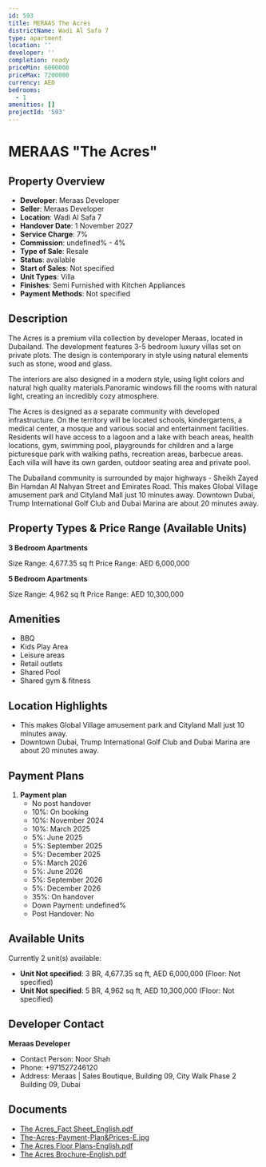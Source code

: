 ```yaml
---
id: 593
title: MERAAS The Acres
districtName: Wadi Al Safa 7
type: apartment
location: ''
developer: ''
completion: ready
priceMin: 6000000
priceMax: 7200000
currency: AED
bedrooms:
  - 1
amenities: []
projectId: '593'
---
```


# MERAAS "The Acres"

## Property Overview
- **Developer**: Meraas Developer
- **Seller**: Meraas Developer
- **Location**: Wadi Al Safa 7
- **Handover Date**: 1 November 2027
- **Service Charge**: 7%
- **Commission**: undefined% - 4%
- **Type of Sale**: Resale
- **Status**: available
- **Start of Sales**: Not specified
- **Unit Types**: Villa
- **Finishes**: Semi Furnished with Kitchen Appliances
- **Payment Methods**: Not specified

## Description
The Acres is a premium villa collection by developer Meraas, located in Dubailand. The development features 3-5 bedroom luxury villas set on private plots. The design is contemporary in style using natural elements such as stone, wood and glass.                      

 The interiors are also designed in a modern style, using light colors and natural high quality materials.Panoramic windows fill the rooms with natural light, creating an incredibly cozy atmosphere.

 The Acres is designed as a separate community with developed infrastructure. On the territory will be located schools, kindergartens, a medical center, a mosque and various social and entertainment facilities. Residents will have access to a lagoon and a lake with beach areas, health locations, gym, swimming pool, playgrounds for children and a large picturesque park with walking paths, recreation areas, barbecue areas. Each villa will have its own garden, outdoor seating area and private pool.

 The Dubailand community is surrounded by major highways - Sheikh Zayed Bin Hamdan Al Nahyan Street and Emirates Road. This makes Global Village amusement park and Cityland Mall just 10 minutes away. Downtown Dubai, Trump International Golf Club and Dubai Marina are about 20 minutes away.

## Property Types & Price Range (Available Units)
**3 Bedroom Apartments**

Size Range: 4,677.35 sq ft
Price Range: AED 6,000,000

**5 Bedroom Apartments**

Size Range: 4,962 sq ft
Price Range: AED 10,300,000

## Amenities
- BBQ
- Kids Play Area
- Leisure areas
- Retail outlets
- Shared Pool
- Shared gym & fitness

## Location Highlights
- This makes Global Village amusement park and Cityland Mall just 10 minutes away.
- Downtown Dubai, Trump International Golf Club and Dubai Marina are about 20 minutes away.

## Payment Plans
1. **Payment plan**
   - No post handover
   - 10%: On booking
   - 10%: November 2024
   - 10%: March 2025
   - 5%: June 2025
   - 5%: September 2025
   - 5%: December 2025
   - 5%: March 2026
   - 5%: June 2026
   - 5%: September 2026
   - 5%: December 2026
   - 35%: On handover
   - Down Payment: undefined%
   - Post Handover: No

## Available Units
Currently 2 unit(s) available:
- **Unit Not specified**: 3 BR, 4,677.35 sq ft, AED 6,000,000 (Floor: Not specified)
- **Unit Not specified**: 5 BR, 4,962 sq ft, AED 10,300,000 (Floor: Not specified)

## Developer Contact
**Meraas Developer**
- Contact Person: Noor Shah
- Phone: +971527246120
- Address: Meraas | Sales Boutique, Building 09, City Walk Phase 2 Building 09, Dubai

## Documents
- [The Acres_Fact Sheet_English.pdf](https://cdn.geniemap.net/2023/12/05/xanllzKtuJGxWDvBozF4lRA8oks0gvezMUEaBbLC.pdf)
- [The-Acres-Payment-Plan&Prices-E.jpg](https://cdn.geniemap.net/2023/12/05/xSrUKvgDwJg1j3DEiioUX2w9bULCFvZUncqDppVF.jpg)
- [The Acres Floor Plans-English.pdf](https://cdn.geniemap.net/2023/12/05/zZziVZQEDXmSoHkGqkyD1Avg69BKqpU959SEpHp2.pdf)
- [The Acres Brochure-English.pdf](https://cdn.geniemap.net/2023/12/05/8Pp5V6EtFEDDJf8IDcvFAP6YUIRLBPYwkwAsG3SV.pdf)
